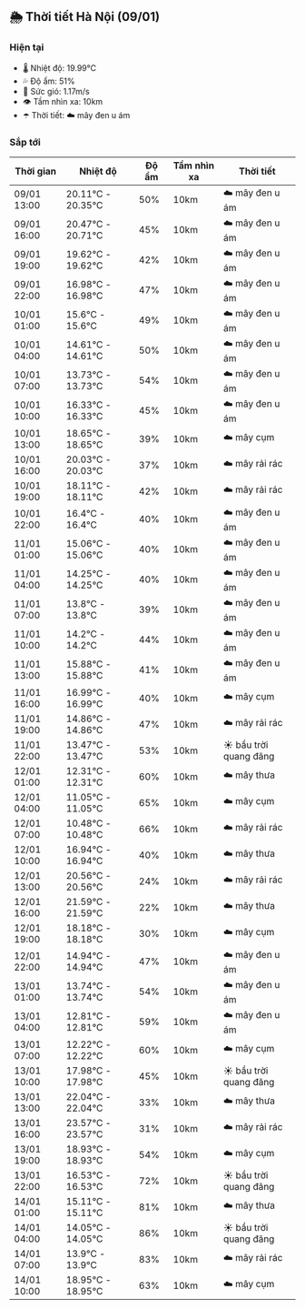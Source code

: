 ## 🌦️ Thời tiết Hà Nội (09/01)

### Hiện tại

- 🌡️ Nhiệt độ: 19.99℃
- 💦 Độ ẩm: 51%
- 💨 Sức gió: 1.17m/s
- 👁️ Tầm nhìn xa: 10km
- ☂️ Thời tiết: ☁️ mây đen u ám

### Sắp tới

| Thời gian | Nhiệt độ | Độ ẩm | Tầm nhìn xa | Thời tiết |
| --- | --- | --- | --- | --- |
| 09/01 13:00 | 20.11℃ - 20.35℃ | 50% | 10km | ☁️ mây đen u ám |
| 09/01 16:00 | 20.47℃ - 20.71℃ | 45% | 10km | ☁️ mây đen u ám |
| 09/01 19:00 | 19.62℃ - 19.62℃ | 42% | 10km | ☁️ mây đen u ám |
| 09/01 22:00 | 16.98℃ - 16.98℃ | 47% | 10km | ☁️ mây đen u ám |
| 10/01 01:00 | 15.6℃ - 15.6℃ | 49% | 10km | ☁️ mây đen u ám |
| 10/01 04:00 | 14.61℃ - 14.61℃ | 50% | 10km | ☁️ mây đen u ám |
| 10/01 07:00 | 13.73℃ - 13.73℃ | 54% | 10km | ☁️ mây đen u ám |
| 10/01 10:00 | 16.33℃ - 16.33℃ | 45% | 10km | ☁️ mây đen u ám |
| 10/01 13:00 | 18.65℃ - 18.65℃ | 39% | 10km | ☁️ mây cụm |
| 10/01 16:00 | 20.03℃ - 20.03℃ | 37% | 10km | ☁️ mây rải rác |
| 10/01 19:00 | 18.11℃ - 18.11℃ | 42% | 10km | ☁️ mây rải rác |
| 10/01 22:00 | 16.4℃ - 16.4℃ | 40% | 10km | ☁️ mây đen u ám |
| 11/01 01:00 | 15.06℃ - 15.06℃ | 40% | 10km | ☁️ mây đen u ám |
| 11/01 04:00 | 14.25℃ - 14.25℃ | 40% | 10km | ☁️ mây đen u ám |
| 11/01 07:00 | 13.8℃ - 13.8℃ | 39% | 10km | ☁️ mây đen u ám |
| 11/01 10:00 | 14.2℃ - 14.2℃ | 44% | 10km | ☁️ mây đen u ám |
| 11/01 13:00 | 15.88℃ - 15.88℃ | 41% | 10km | ☁️ mây đen u ám |
| 11/01 16:00 | 16.99℃ - 16.99℃ | 40% | 10km | ☁️ mây cụm |
| 11/01 19:00 | 14.86℃ - 14.86℃ | 47% | 10km | ☁️ mây rải rác |
| 11/01 22:00 | 13.47℃ - 13.47℃ | 53% | 10km | ☀️ bầu trời quang đãng |
| 12/01 01:00 | 12.31℃ - 12.31℃ | 60% | 10km | ☁️ mây thưa |
| 12/01 04:00 | 11.05℃ - 11.05℃ | 65% | 10km | ☁️ mây cụm |
| 12/01 07:00 | 10.48℃ - 10.48℃ | 66% | 10km | ☁️ mây rải rác |
| 12/01 10:00 | 16.94℃ - 16.94℃ | 40% | 10km | ☁️ mây thưa |
| 12/01 13:00 | 20.56℃ - 20.56℃ | 24% | 10km | ☁️ mây rải rác |
| 12/01 16:00 | 21.59℃ - 21.59℃ | 22% | 10km | ☁️ mây thưa |
| 12/01 19:00 | 18.18℃ - 18.18℃ | 30% | 10km | ☁️ mây cụm |
| 12/01 22:00 | 14.94℃ - 14.94℃ | 47% | 10km | ☁️ mây đen u ám |
| 13/01 01:00 | 13.74℃ - 13.74℃ | 54% | 10km | ☁️ mây đen u ám |
| 13/01 04:00 | 12.81℃ - 12.81℃ | 59% | 10km | ☁️ mây đen u ám |
| 13/01 07:00 | 12.22℃ - 12.22℃ | 60% | 10km | ☁️ mây cụm |
| 13/01 10:00 | 17.98℃ - 17.98℃ | 45% | 10km | ☀️ bầu trời quang đãng |
| 13/01 13:00 | 22.04℃ - 22.04℃ | 33% | 10km | ☁️ mây thưa |
| 13/01 16:00 | 23.57℃ - 23.57℃ | 31% | 10km | ☁️ mây rải rác |
| 13/01 19:00 | 18.93℃ - 18.93℃ | 54% | 10km | ☁️ mây cụm |
| 13/01 22:00 | 16.53℃ - 16.53℃ | 72% | 10km | ☀️ bầu trời quang đãng |
| 14/01 01:00 | 15.11℃ - 15.11℃ | 81% | 10km | ☁️ mây thưa |
| 14/01 04:00 | 14.05℃ - 14.05℃ | 86% | 10km | ☀️ bầu trời quang đãng |
| 14/01 07:00 | 13.9℃ - 13.9℃ | 83% | 10km | ☁️ mây rải rác |
| 14/01 10:00 | 18.95℃ - 18.95℃ | 63% | 10km | ☁️ mây cụm |
